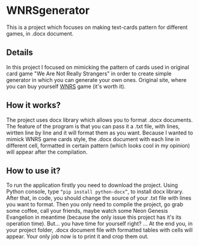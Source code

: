 # WNRSgenerator

This is a project which focuses on making text-cards pattern for different games, in .docx document.

## Details

In this project I focused on mimicking the pattern of cards used in original card game "We Are Not Really Strangers" in order to create simple generator in which you can generate your own ones.
Original site, where you can buy yourself [WNRS](https://www.werenotreallystrangers.com/) game (it's worth it).

## How it works?

The project uses docx library which allows you to format .docx documents. The feature of the program is that you can pass it a .txt file, with lines, wirtten line by line and it will format them as you want.
Because I wanted to mimick WNRS game cards style, the .docx document with each line in different cell, formatted in certain pattern (which looks cool in my opinion) will appear after the compilation. 

## How to use it?

To run the application firstly you need to download the project. Using Python console, type `“pip install python-docx”`, to install docx library.
After that, in code, you should change the source of your .txt file with lines you want to format.
Then you only need to compile the project, go grab some coffee, call your friends, maybe watch some Neon Genesis Evangelion in meantime (because the only issue this project has it's its operation time).
But... you have time for yourself right? ... At the end you, in your project folder, .docx document file with formatted tables with cells will appear. Your only job now is to print it and crop them out.
